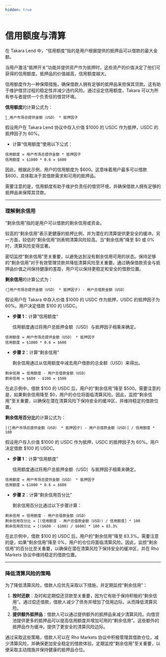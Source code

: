 ```yaml
---
hidden: true
---
```


# 信用额度与清算

在 Takara Lend 中，“信用额度”指的是用户根据提供的抵押品可以借款的最大金额。

当用户激活“抵押开关”功能并提供资产作为抵押时，这些资产的价值决定了他们可获得的信用额度。抵押品的价值越高，信用额度越大。

信用额度作为一种保障措施，确保借款人拥有足够的抵押品来担保其贷款。这有助于维护借贷过程的稳定性并减少违约风险。通过设定信用额度，Takara 可以为所有参与者提供一个负责任的借贷环境。

**信用额度**的计算公式为：

```
∑_用户市场总提供金额（USD） * 抵押因子
```

假设用户在 Takara Lend 协议中存入价值 $1000 的 USDC 作为抵押，USDC 的抵押因子为 60%。

* 计算“信用额度”使用以下公式：

```
信用额度 = 用户市场总提供金额 * 抵押因子
信用额度 = $1000 * 0.6 = $600
```

因此，根据此示例，用户的信用额度为 $600。这意味着用户最多可以借款 $600，具体取决于其借款需求和可用的抵押品。

需要注意的是，信用额度有助于维护负责任的借贷环境，并确保借款人拥有足够的抵押品来保障其贷款。

---

### **理解剩余信用**

“剩余信用”指的是用户可以借款的剩余信用或资金。

较高的“剩余信用”表示更健康的抵押比例，并为潜在的清算提供更安全的缓冲。另一方面，较低的“剩余信用”则表明清算风险较高。当“剩余信用”降至 $0 或 0% 时，清算风险变得显著。

密切监控“剩余信用”至关重要，以避免达到没有剩余信用可用的状态。保持足够的“剩余信用”对于有效管理贷款并降低清算风险至关重要。通过确保借款资金与抵押品价值之间保持健康的差距，用户可以保持更稳定和安全的借款位置。

**剩余信用**的计算公式为：

```
(∑用户市场总提供金额（USD） * 抵押因子) - 用户总借款金额（USD）
```

假设用户在 Takara 中存入价值 $1000 的 USDC 作为抵押，USDC 的抵押因子为 60%。用户决定借款 $100 的 USDC。

* **步骤 1**：计算“信用额度”

  信用额度通过将用户总抵押金额（USD）与抵押因子相乘来确定。

```
信用额度 = 用户市场总提供金额（USD） * 抵押因子
信用额度 = $1000 * 0.6 = $600
```

* **步骤 2**：计算“剩余信用”

  剩余信用通过从信用额度中减去用户借款的总金额（USD）来得出。

```
剩余信用 = 信用额度 - 用户总借款金额（USD）
剩余信用 = $600 - $100 = $500
```

在此示例中，借款 $100 的 USDC 后，用户的“剩余信用”降至 $500。需要注意的是，如果剩余信用降至 $0，用户的仓位将面临清算风险。因此，监控“剩余信用”至关重要，以确保在潜在清算风险下保持安全的缓冲区，并维持稳定的借款位置。

**剩余信用百分比**的计算公式为：

```
[(∑用户市场总提供金额（USD） * 抵押因子) - 用户总借款金额（USD）] / 信用额度 * 100
```

假设用户存入价值 $1000 的 USDC 作为抵押，USDC 的抵押因子为 60%。用户决定借款 $100 的 USDC。

* **步骤 1**：计算“信用额度”

  信用额度通过将用户总抵押金额（USD）与抵押因子相乘来确定。

```
信用额度 = 用户市场总提供金额（USD） * 抵押因子
信用额度 = $1000 * 0.6 = $600
```

* **步骤 2**：计算“剩余信用百分比”

  剩余信用百分比通过以下步骤计算：

```
剩余信用 = 信用额度 - 用户总借款金额（USD）
剩余信用百分比 = [(信用额度 - 用户总借款金额（USD）) / 信用额度] * 100
剩余信用百分比 = [($600 - $100) / $600] * 100 = 83.3%
```

在此示例中，借款 $100 的 USDC 后，用户的“剩余信用”降至 83.3%。需要注意的是，如果“剩余信用”降至 0%，用户的仓位将面临清算风险。因此，监控“剩余信用”的百分比至关重要，以确保在潜在清算风险下保持安全的缓冲区，并在 Rho Markets 协议中维持稳定的借款位置。

---

### **降低清算风险的策略**

为了降低清算风险，借款人应优先采取以下措施，并定期监控“剩余信用”：

1. **按时还款**：及时和定期偿还贷款至关重要，因为它有助于保持积极的“剩余信用”。通过偿还借款，借款人减少了债务并增加了信用边际，从而降低清算风险。
2. **提供额外抵押品**：借款人可以通过提供额外的抵押品来减少清算风险。向借贷池提供更多的抵押品可以提高信用额度并增加可用的“剩余信用”。这些额外的抵押品作为缓冲，提供了更安全的清算风险边际。

通过采取这些策略，借款人可以在 Rho Markets 协议中积极管理其借款仓位，减少清算风险，并确保更加安全稳定的借款体验。定期监控“剩余信用”至关重要，以便采取主动措施并保持健康的抵押品仓位。
